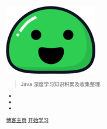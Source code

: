 ![logo](images/icon.svg)



> Java 深度学习知识积累及收集整理.

- 
- 
- 

[博客主页](https://royiwong.github.io/)
[开始学习](#简要说明)  
<!-- ![](_media/bg.png) 默认背景 -->  
<!--! [color](#f0f0f0)  指定背景颜色-->  
